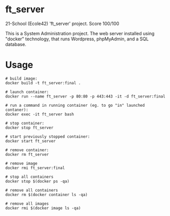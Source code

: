 # ft_server
21-School (Ecole42) 'ft_server' project. Score 100/100

This is a System Administration project. The web server installed using "docker" technology, that runs Wordpress, phpMyAdmin, and a SQL database.

# Usage

```shell
# build image:
docker build -t ft_server:final .

# launch container:
docker run --name ft_server -p 80:80 -p 443:443 -it -d ft_server:final

# run a command in running container (eg. to go "in" launched contaner):
docker exec -it ft_server bash

# stop container:
docker stop ft_server

# start previously stopped container:
docker start ft_server

# remove container:
docker rm ft_server

# remove image
docker rmi ft_server:final

# stop all containers
docker stop $(docker ps -qa)

# remove all containers
docker rm $(docker container ls -qa)

# remove all images
docker rmi $(docker image ls -qa)
```
